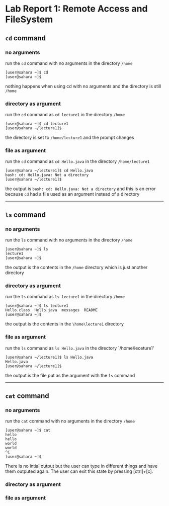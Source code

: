 # Lab Report 1: Remote Access and FileSystem
## `cd` command
### no arguments
run the `cd` command with no arguments in the directory `/home`
```
[user@sahara ~]$ cd
[user@sahara ~]$ 
```
nothing happens when using cd with no arguments and the directory is still `/home`
### directory as argument
run the `cd` command as `cd lecture1` in the directory `/home`
```
[user@sahara ~]$ cd lecture1
[user@sahara ~/lecture1]$
```
the directory is set to `/home/lecture1` and the prompt changes
### file as argument
run the `cd` command as `cd Hello.java` in the directory `/home/lecture1`
```
[user@sahara ~/lecture1]$ cd Hello.java
bash: cd: Hello.java: Not a directory
[user@sahara ~/lecture1]$
```
the output is `bash: cd: Hello.java: Not a directory` and this is an error because `cd` had a file used as an argument instead of a directory
***
## `ls` command
### no arguments
run the `ls` command with no arguments in the directory `/home`
```
[user@sahara ~]$ ls
lecture1
[user@sahara ~]$ 
```
the output is the contents in the `/home` directory which is just another directory
### directory as argument
run the `ls` command as `ls lecture1` in the directory `/home`
```
[user@sahara ~]$ ls lecture1
Hello.class  Hello.java  messages  README
[user@sahara ~]$ 
```
the output is the contents in the `\home\lecture1` directory 
### file as argument
run the `ls` command as `ls Hello.java` in the directory `/home/leceture1'
```
[user@sahara ~/lecture1]$ ls Hello.java
Hello.java
[user@sahara ~/lecture1]$ 
```
the output is the file put as the argument with the `ls` command
***
## `cat` command
### no arguments
run the `cat` command with no arguments in the directory `/home`
```
[user@sahara ~]$ cat
hello
hello
world
world
^C
[user@sahara ~]$ 
```
There is no intial output but the user can type in different things and have them outputed again. The user can exit this state by pressing [ctrl]+[c].
### directory as argument
### file as argument
